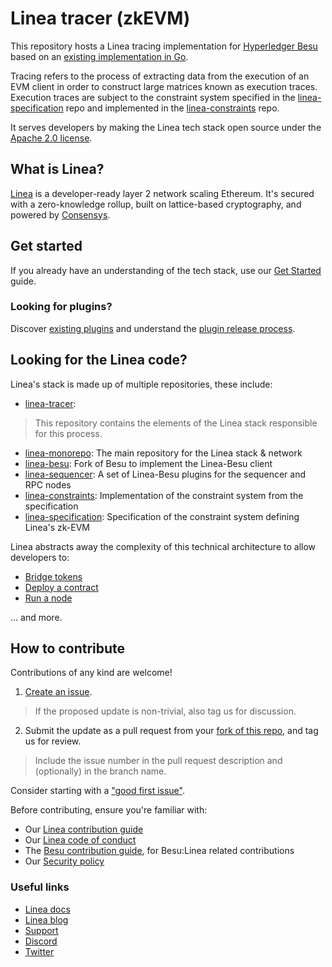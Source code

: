# Linea tracer (zkEVM)

This repository hosts a Linea tracing implementation for 
[Hyperledger Besu](https://github.com/hyperledger/besu) based on an 
[existing implementation in Go](https://github.com/Consensys/zk-evm/).

Tracing refers to the process of extracting data from the execution of an EVM client in order to construct large matrices known as execution traces. Execution traces are subject to the constraint system specified in the [linea-specification](https://github.com/Consensys/linea-specification) repo and implemented in the [linea-constraints](https://github.com/Consensys/linea-constraints) repo.

It serves developers by making the Linea tech stack open source under 
the [Apache 2.0 license](LICENSE).

## What is Linea?

[Linea](https://linea.build) is a developer-ready layer 2 network scaling Ethereum. It's secured with a zero-knowledge rollup, built on lattice-based cryptography, and powered by [Consensys](https://consensys.io).

## Get started

If you already have an understanding of the tech stack, use our [Get Started](docs/get-started.md) guide.

### Looking for plugins?

Discover [existing plugins](docs/plugins.md) and understand the [plugin release process](docs/plugin-release.md). 

## Looking for the Linea code?

Linea's stack is made up of multiple repositories, these include:
- [linea-tracer](https://github.com/Consensys/linea-tracer): 
>
> This repository contains the elements of the Linea stack responsible for this process.
- [linea-monorepo](https://github.com/Consensys/linea-monorepo): The main repository for the Linea stack & network 
- [linea-besu](https://github.com/Consensys/linea-besu): Fork of Besu to implement the Linea-Besu client
- [linea-sequencer](https://github.com/Consensys/linea-sequencer): A set of Linea-Besu plugins for the sequencer and RPC nodes
- [linea-constraints](https://github.com/Consensys/linea-constraints): Implementation of the constraint system from the specification
- [linea-specification](https://github.com/Consensys/linea-specification): Specification of the constraint system defining Linea's zk-EVM

Linea abstracts away the complexity of this technical architecture to allow developers to:

- [Bridge tokens](https://docs.linea.build/developers/guides/bridge)
- [Deploy a contract](https://docs.linea.build/developers/quickstart/deploy-smart-contract)
- [Run a node](https://docs.linea.build/developers/guides/run-a-node)

... and more.

## How to contribute

Contributions of any kind are welcome!

1. [Create an issue](https://github.com/Consensys/linea-arithmetization/issues).
> If the proposed update is non-trivial, also tag us for discussion.
2. Submit the update as a pull request from your [fork of this repo](https://github.com/Consensys/linea-arithmetization/fork), and tag us for review. 
> Include the issue number in the pull request description and (optionally) in the branch name.

Consider starting with a ["good first issue"](https://github.com/ConsenSys/linea-arithmetization/issues?q=is%3Aissue+is%3Aopen+label%3A%22good+first+issue%22).

Before contributing, ensure you're familiar with:

- Our [Linea contribution guide](https://github.com/Consensys/linea-monorepo/blob/main/docs/contribute.md)
- Our [Linea code of conduct](https://github.com/Consensys/linea-monorepo/blob/main/docs/code-of-conduct.md)
- The [Besu contribution guide](https://github.com/Consensys/linea-monorepo/blob/main/https://wiki.hyperledger.org/display/BESU/Coding+Conventions), for Besu:Linea related contributions
- Our [Security policy](https://github.com/Consensys/linea-monorepo/blob/main/docs/security.md)


### Useful links

- [Linea docs](https://docs.linea.build)
- [Linea blog](https://linea.mirror.xyz)
- [Support](https://support.linea.build)
- [Discord](https://discord.gg/linea)
- [Twitter](https://twitter.com/LineaBuild)